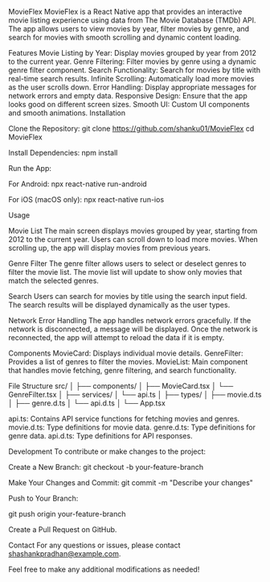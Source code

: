 MovieFlex
MovieFlex is a React Native app that provides an interactive movie listing experience using data from The Movie Database (TMDb) API. The app allows users to view movies by year, filter movies by genre, and search for movies with smooth scrolling and dynamic content loading.

Features
Movie Listing by Year: Display movies grouped by year from 2012 to the current year.
Genre Filtering: Filter movies by genre using a dynamic genre filter component.
Search Functionality: Search for movies by title with real-time search results.
Infinite Scrolling: Automatically load more movies as the user scrolls down.
Error Handling: Display appropriate messages for network errors and empty data.
Responsive Design: Ensure that the app looks good on different screen sizes.
Smooth UI: Custom UI components and smooth animations.
Installation

Clone the Repository:
git clone https://github.com/shanku01/MovieFlex
cd MovieFlex

Install Dependencies:
npm install

Run the App:

For Android:
npx react-native run-android

For iOS (macOS only):
npx react-native run-ios

Usage

Movie List
The main screen displays movies grouped by year, starting from 2012 to the current year. Users can scroll down to load more movies. When scrolling up, the app will display movies from previous years.

Genre Filter
The genre filter allows users to select or deselect genres to filter the movie list. The movie list will update to show only movies that match the selected genres.

Search
Users can search for movies by title using the search input field. The search results will be displayed dynamically as the user types.

Network Error Handling
The app handles network errors gracefully. If the network is disconnected, a message will be displayed. Once the network is reconnected, the app will attempt to reload the data if it is empty.

Components
MovieCard: Displays individual movie details.
GenreFilter: Provides a list of genres to filter the movies.
MovieList: Main component that handles movie fetching, genre filtering, and search functionality.

File Structure
src/
│
├── components/
│   ├── MovieCard.tsx
│   └── GenreFilter.tsx
│
├── services/
│   └── api.ts
│
├── types/
│   ├── movie.d.ts
│   ├── genre.d.ts
│   └── api.d.ts
│
└── App.tsx

api.ts: Contains API service functions for fetching movies and genres.
movie.d.ts: Type definitions for movie data.
genre.d.ts: Type definitions for genre data.
api.d.ts: Type definitions for API responses.

Development
To contribute or make changes to the project:

Create a New Branch:
git checkout -b your-feature-branch

Make Your Changes and Commit:
git commit -m "Describe your changes"

Push to Your Branch:

git push origin your-feature-branch

Create a Pull Request on GitHub.

Contact
For any questions or issues, please contact shashankpradhan@example.com.

Feel free to make any additional modifications as needed!